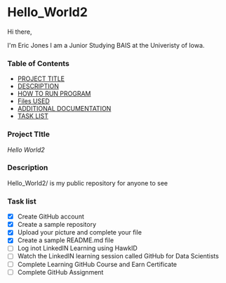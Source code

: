 # Hello_World2

Hi there,

I'm Eric Jones I am a Junior Studying BAIS at the Univeristy of Iowa.

### Table of Contents

- [PROJECT TITLE](#Project-Title)
- [DESCRIPTION](#Description)
- [HOW TO RUN PROGRAM](#How-to-run-program)
- [Files USED](#files-used)
- [ADDITIONAL DOCUMENTATION](#Additional-Documentation)
- [TASK LIST](#Task-List)

### Project TItle

*Hello World2*

### Description

Hello_World2/ is my public repository for anyone to see

### Task list

- [x] Create GitHub account
- [x] Create a sample repository
- [x] Upload your picture and complete your file
- [x] Create a sample README.md file
- [ ] Log inot LinkedIN Learning using HawkID
- [ ] Watch the LinkedIN learning session called GitHub for Data Scientists
- [ ] Complete Learning GitHub Course and Earn Certificate
- [ ] Complete GitHub Assignment
